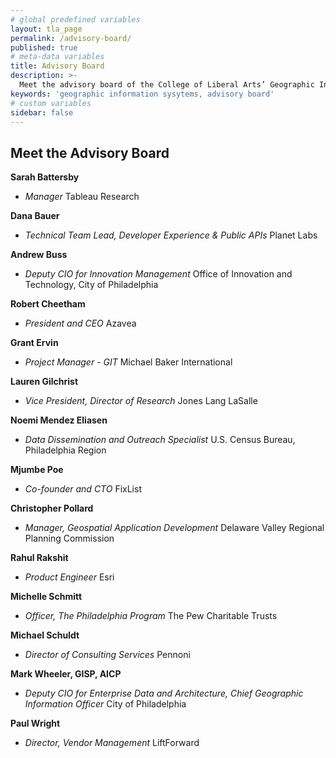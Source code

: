 ```yaml
---
# global predefined variables
layout: tla_page
permalink: /advisory-board/
published: true
# meta-data variables
title: Advisory Board
description: >- 
  Meet the advisory board of the College of Liberal Arts’ Geographic Information Systems program at Temple University.
keywords: 'geographic information sysytems, advisory board'
# custom variables
sidebar: false
---
```

## Meet the Advisory Board

**Sarah Battersby**
- _Manager_ Tableau Research

**Dana Bauer**
- _Technical Team Lead, Developer Experience & Public APIs_ Planet Labs

**Andrew Buss**
- _Deputy CIO for Innovation Management_ Office of Innovation and Technology, City of Philadelphia

**Robert Cheetham**
- _President and CEO_ Azavea

**Grant Ervin**
- _Project Manager - GIT_ Michael Baker International

**Lauren Gilchrist**
- _Vice President, Director of Research_ Jones Lang LaSalle

**Noemi Mendez Eliasen**
- _Data Dissemination and Outreach Specialist_ U.S. Census Bureau, Philadelphia Region

**Mjumbe Poe**
- _Co-founder and CTO_ FixList

**Christopher Pollard**
- _Manager, Geospatial Application Development_ Delaware Valley Regional Planning Commission

**Rahul Rakshit**
- _Product Engineer_ Esri

**Michelle Schmitt**
- _Officer, The Philadelphia Program_ The Pew Charitable Trusts

**Michael Schuldt**
- _Director of Consulting Services_ Pennoni

**Mark Wheeler, GISP, AICP**
- _Deputy CIO for Enterprise Data and Architecture, Chief Geographic Information Officer_ City of Philadelphia

**Paul Wright**
- _Director, Vendor Management_ LiftForward
